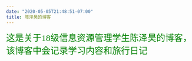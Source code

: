 ```yaml
---
date: "2020-05-05T21:48:51-07:00"
title: 陈泽昊的博客
---
```

<font face="黑体" color=green size=5>这是关于18级信息资源管理学生陈泽昊的博客，该博客中会记录学习内容和旅行日记</font>
